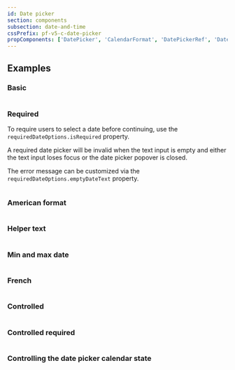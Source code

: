 ```yaml
---
id: Date picker
section: components
subsection: date-and-time
cssPrefix: pf-v5-c-date-picker
propComponents: ['DatePicker', 'CalendarFormat', 'DatePickerRef', 'DatePickerRequiredObject']
---
```


## Examples

### Basic

```ts file="./DatePickerBasic.tsx"

```

### Required

To require users to select a date before continuing, use the `requiredDateOptions.isRequired` property.

A required date picker will be invalid when the text input is empty and either the text input loses focus or the date picker popover is closed.

The error message can be customized via the `requiredDateOptions.emptyDateText` property.

```ts file="./DatePickerRequired.tsx"

```

### American format

```ts file="./DatePickerAmerican.tsx"

```

### Helper text

```ts file="./DatePickerHelperText.tsx"

```

### Min and max date

```ts file="./DatePickerMinMax.tsx"

```

### French

```ts file="./DatePickerFrench.tsx"

```

### Controlled

```ts file="./DatePickerControlled.tsx"

```

### Controlled required

```ts file="./DatePickerControlledRequired.tsx"

```

### Controlling the date picker calendar state

```ts file="./DatePickerControlledCalendar.tsx"

```
